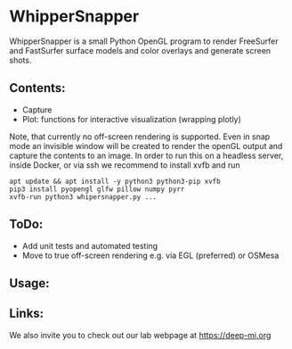 # WhipperSnapper

WhipperSnapper is a small Python OpenGL program to render FreeSurfer and 
FastSurfer surface models and color overlays and generate screen shots.

## Contents:

- Capture 
- Plot: functions for interactive visualization (wrapping plotly)

Note, that currently no off-screen rendering is supported. Even in snap 
mode an invisible window will be created to render the openGL output
and capture the contents to an image. In order to run this on a headless
server, inside Docker, or via ssh we recommend to install xvfb and run

```
apt update && apt install -y python3 python3-pip xvfb
pip3 install pyopengl glfw pillow numpy pyrr
xvfb-run python3 whipersnapper.py ...
```

## ToDo:

- Add unit tests and automated testing 
- Move to true off-screen rendering e.g. via EGL (preferred) or OSMesa

## Usage:



## Links:

We also invite you to check out our lab webpage at https://deep-mi.org
